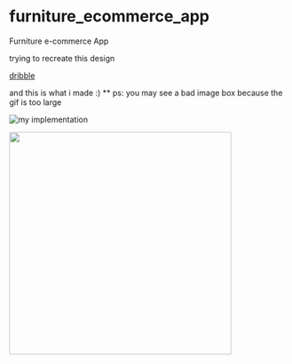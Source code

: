 # furniture_ecommerce_app

Furniture e-commerce App

trying to recreate this design 

[dribble](https://dribbble.com/shots/15815409-Furniture-e-commerce-App)

and this is what i made :)
** ps: you may see a bad image box because the gif is too large

![my implementation](des/1.gif)

<img src="des/1.gif" height="400">
